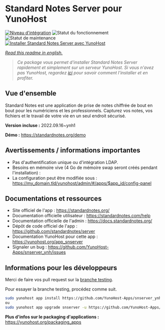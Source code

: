 <!--
N.B.: This README was automatically generated by https://github.com/YunoHost/apps/tree/master/tools/README-generator
It shall NOT be edited by hand.
-->

# Standard Notes Server pour YunoHost

[![Niveau d'intégration](https://dash.yunohost.org/integration/snserver.svg)](https://dash.yunohost.org/appci/app/snserver) ![Statut du fonctionnement](https://ci-apps.yunohost.org/ci/badges/snserver.status.svg) ![Statut de maintenance](https://ci-apps.yunohost.org/ci/badges/snserver.maintain.svg)  
[![Installer Standard Notes Server avec YunoHost](https://install-app.yunohost.org/install-with-yunohost.svg)](https://install-app.yunohost.org/?app=snserver)

*[Read this readme in english.](./README.md)*

> *Ce package vous permet d'installer Standard Notes Server rapidement et simplement sur un serveur YunoHost.
Si vous n'avez pas YunoHost, regardez [ici](https://yunohost.org/#/install) pour savoir comment l'installer et en profiter.*

## Vue d'ensemble

Standard Notes est une application de prise de notes chiffrée de bout en bout pour les numériciens et les professionnels. Capturez vos notes, vos fichiers et le travail de votre vie en un seul endroit sécurisé.


**Version incluse :** 2022.09.16~ynh1


**Démo :** https://standardnotes.org/demo
## Avertissements / informations importantes

* Pas d'authentification unique ou d'intégration LDAP.
* Besoins en mémoire vive (4 Go de mémoire swap seront créés pendant l'installation) :
* La configuration peut être modifiée sous : https://my_domain.tld/yunohost/admin/#/apps/$app_id/config-panel

## Documentations et ressources

* Site officiel de l'app : <https://standardnotes.org/>
* Documentation officielle utilisateur : <https://standardnotes.com/help>
* Documentation officielle de l'admin : <https://docs.standardnotes.org/>
* Dépôt de code officiel de l'app : <https://github.com/standardnotes/server>
* Documentation YunoHost pour cette app : <https://yunohost.org/app_snserver>
* Signaler un bug : <https://github.com/YunoHost-Apps/snserver_ynh/issues>

## Informations pour les développeurs

Merci de faire vos pull request sur la [branche testing](https://github.com/YunoHost-Apps/snserver_ynh/tree/testing).

Pour essayer la branche testing, procédez comme suit.

``` bash
sudo yunohost app install https://github.com/YunoHost-Apps/snserver_ynh/tree/testing --debug
ou
sudo yunohost app upgrade snserver -u https://github.com/YunoHost-Apps/snserver_ynh/tree/testing --debug
```

**Plus d'infos sur le packaging d'applications :** <https://yunohost.org/packaging_apps>
